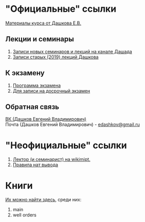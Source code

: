 # "Официальные" ссылки
[Материалы курса от Дашкова Е.В.](https://bit.ly/mipt-ml)  

## Лекции и семинары
1. [Записи новых семинаров и лекций на канале Дашада](https://www.youtube.com/playlist?list=PL1Uob8iPTHGTDgO0QXVyRg0b0TSobFHeY)  
1. [Записи старых (2019) лекций Дашкова](https://www.youtube.com/playlist?list=PL4_hYwCyhAvYls1eX-LmnQsmO3IANGRZv)  

## К экзамену
1. [Программа экзамена](https://drive.google.com/file/d/1UHRSOuhpm9MF1QFEKzlO48HQrX1jlDNg/view)
1. [Для записи на досрочный экзамен](https://docs.google.com/spreadsheets/d/11ARj6UxOloV5rUhgq1SUv3AHC7e4F0xYpMKnjxh5cWQ/edit#gid=0)

## Обратная связь
[ВК (Дашков Евгений Владимирович)](https://vk.com/evgeny.v.dashkov)  
Почта (Дашков Евгений Владимирович) - edashkov@gmail.ru  

# "Неофициальные" ссылки
1. [Лектор (и семинарист) на wikimipt.](http://wikimipt.org/wiki/Дашков_Евгений_Владимирович)
1. [Правила нат вывода](https://drive.google.com/file/d/1qW6u8m-2wXebEIt2dvR5p-wYMI3kVVcF/view)

# Книги
[Их можно найти здесь](https://drive.google.com/drive/u/1/folders/1I7pWKQKsg2Unmf_cEaKdRvyJkfv-HaSn), среди них:
1. main
1. well orders

